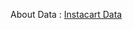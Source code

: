 About Data : [Instacart Data](https://drive.google.com/drive/u/2/folders/1cYJDqAGylRg6JQgKjMZLqRSCdl6LHnFR)
